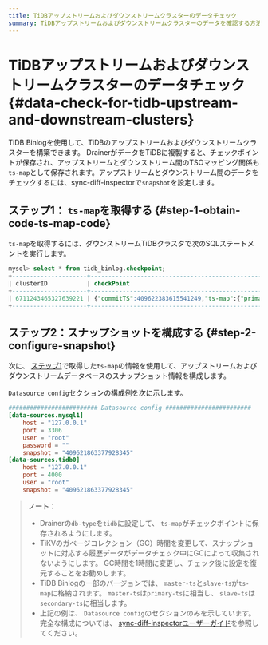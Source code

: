 ```yaml
---
title: TiDBアップストリームおよびダウンストリームクラスターのデータチェック
summary: TiDBアップストリームおよびダウンストリームクラスターのデータを確認する方法を学びます。
---
```


# TiDBアップストリームおよびダウンストリームクラスターのデータチェック {#data-check-for-tidb-upstream-and-downstream-clusters}

TiDB Binlogを使用して、TiDBのアップストリームおよびダウンストリームクラスターを構築できます。 DrainerがデータをTiDBに複製すると、チェックポイントが保存され、アップストリームとダウンストリーム間のTSOマッピング関係も`ts-map`として保存されます。アップストリームとダウンストリーム間のデータをチェックするには、sync-diff-inspectorで`snapshot`を設定します。

## ステップ1： <code>ts-map</code>を取得する {#step-1-obtain-code-ts-map-code}

`ts-map`を取得するには、ダウンストリームTiDBクラスタで次のSQLステートメントを実行します。

```sql
mysql> select * from tidb_binlog.checkpoint;
+---------------------+---------------------------------------------------------------------------------------------------------+
| clusterID           | checkPoint                                                                                              |
+---------------------+---------------------------------------------------------------------------------------------------------+
| 6711243465327639221 | {"commitTS":409622383615541249,"ts-map":{"primary-ts":409621863377928194,"secondary-ts":409621863377928345}} |
+---------------------+---------------------------------------------------------------------------------------------------------+
```

## ステップ2：スナップショットを構成する {#step-2-configure-snapshot}

次に、 [ステップ1](#step-1-obtain-ts-map)で取得した`ts-map`の情報を使用して、アップストリームおよびダウンストリームデータベースのスナップショット情報を構成します。

`Datasource config`セクションの構成例を次に示します。

```toml
######################### Datasource config ########################
[data-sources.mysql1]
    host = "127.0.0.1"
    port = 3306
    user = "root"
    password = ""
    snapshot = "409621863377928345"
[data-sources.tidb0]
    host = "127.0.0.1"
    port = 4000
    user = "root"
    snapshot = "409621863377928345"
```

> **ノート：**
>
> -   Drainerの`db-type`を`tidb`に設定して、 `ts-map`がチェックポイントに保存されるようにします。
> -   TiKVのガベージコレクション（GC）時間を変更して、スナップショットに対応する履歴データがデータチェック中にGCによって収集されないようにします。 GC時間を1時間に変更し、チェック後に設定を復元することをお勧めします。
> -   TiDB Binlogの一部のバージョンでは、 `master-ts`と`slave-ts`が`ts-map`に格納されます。 `master-ts`は`primary-ts`に相当し、 `slave-ts`は`secondary-ts`に相当します。
> -   上記の例は、 `Datasource config`のセクションのみを示しています。完全な構成については、 [sync-diff-inspectorユーザーガイド](/sync-diff-inspector/sync-diff-inspector-overview.md)を参照してください。
